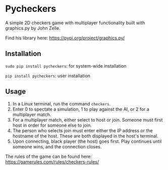 # Pycheckers
A simple 2D checkers game with multiplayer functionality built with graphics.py by John Zelle.

Find his library here: https://pypi.org/project/graphics.py/


## Installation
`sudo pip install pycheckers`: for system-wide installation

`pip install pycheckers`: user installation


## Usage
1. In a Linux terminal, run the command `checkers`.
2. Enter 0 to spectate a simulation, 1 to play against the AI, or 2 for a multiplayer match.
3. For a multiplayer match, either select to host or join. Someone must first host in order for someone else to join.
4. The person who selects join must enter either the IP address or the hostname of the host. These are both displayed in the host's terminal.
5. Upon connecting, black player (the host) goes first. Play continues until someone wins, and the connection closes.


The rules of the game can be found here: https://gamerules.com/rules/checkers-rules/
